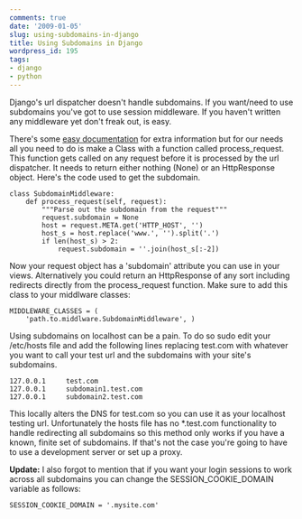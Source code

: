 ```yaml
---
comments: true
date: '2009-01-05'
slug: using-subdomains-in-django
title: Using Subdomains in Django
wordpress_id: 195
tags:
- django
- python
---
```


Django's url dispatcher doesn't handle subdomains.  If you want/need to use subdomains you've got to use session middleware.  If you haven't written any middleware yet don't freak out, is easy.

There's some [easy documentation](http://docs.djangoproject.com/en/dev/topics/http/middleware/?from=olddocs) for extra information but for our needs all you need to do is make a Class with a function called process_request.  This function gets called on any request before it is processed by the url dispatcher.  It needs to return either nothing (None) or an HttpResponse object.  Here's the code used to get the subdomain.


    
    
    class SubdomainMiddleware:
        def process_request(self, request):
            """Parse out the subdomain from the request"""
            request.subdomain = None
            host = request.META.get('HTTP_HOST', '')
            host_s = host.replace('www.', '').split('.')
            if len(host_s) > 2:
                request.subdomain = ''.join(host_s[:-2])
    




Now your request object has a 'subdomain' attribute you can use in your views.  Alternatively you could return an HttpResponse of any sort including redirects directly from the process_request function.  Make sure to add this class to your middlware classes:



    
    
    MIDDLEWARE_CLASSES = (
        'path.to.middlware.SubdomainMiddleware', )
    




Using subdomains on localhost can be a pain.  To do so sudo edit your /etc/hosts file and add the following lines replacing test.com with whatever you want to call your test url and the subdomains with your site's subdomains.



    
    127.0.0.1     test.com
    127.0.0.1     subdomain1.test.com
    127.0.0.1     subdomain2.test.com




This locally alters the DNS for test.com so you can use it as your localhost testing url.  Unfortunately the hosts file has no *.test.com functionality to handle redirecting all subdomains so this method only works if you have a known, finite set of subdomains.  If that's not the case you're going to have to use a development server or set up a proxy. 










**Update:** I also forgot to mention that if you want your login sessions to work across all subdomains you can change the SESSION_COOKIE_DOMAIN variable as follows:









    
    
    SESSION_COOKIE_DOMAIN = '.mysite.com'
    
